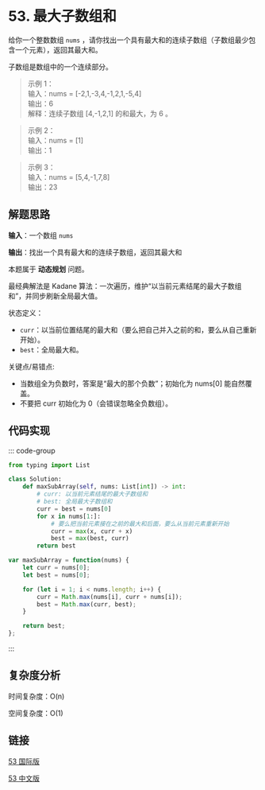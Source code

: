 # 53. 最大子数组和 <Badge type="warning" text="Medium" />

给你一个整数数组 `nums` ，请你找出一个具有最大和的连续子数组（子数组最少包含一个元素），返回其最大和。

子数组是数组中的一个连续部分。

>示例 1：  
输入：nums = [-2,1,-3,4,-1,2,1,-5,4]   
输出：6   
解释：连续子数组 [4,-1,2,1] 的和最大，为 6 。

>示例 2：  
输入：nums = [1]   
输出：1

>示例 3：  
输入：nums = [5,4,-1,7,8]   
输出：23

## 解题思路

**输入**：一个数组 `nums` 

**输出**：找出一个具有最大和的连续子数组，返回其最大和

本题属于 **动态规划** 问题。

最经典解法是 Kadane 算法：一次遍历，维护“以当前元素结尾的最大子数组和”，并同步刷新全局最大值。

状态定义：  
- `curr`：以当前位置结尾的最大和（要么把自己并入之前的和，要么从自己重新开始）。
- `best`：全局最大和。

关键点/易错点: 
- 当数组全为负数时，答案是“最大的那个负数”；初始化为 nums[0] 能自然覆盖。
- 不要把 curr 初始化为 0（会错误忽略全负数组）。

## 代码实现

::: code-group

```python
from typing import List

class Solution:
    def maxSubArray(self, nums: List[int]) -> int:
        # curr: 以当前元素结尾的最大子数组和
        # best: 全局最大子数组和
        curr = best = nums[0]
        for x in nums[1:]:
            # 要么把当前元素接在之前的最大和后面，要么从当前元素重新开始
            curr = max(x, curr + x)
            best = max(best, curr)
        return best
```

```javascript
var maxSubArray = function(nums) {
    let curr = nums[0];
    let best = nums[0];

    for (let i = 1; i < nums.length; i++) {
        curr = Math.max(nums[i], curr + nums[i]);
        best = Math.max(curr, best);
    }

    return best;
};
```

:::

## 复杂度分析

时间复杂度：O(n)

空间复杂度：O(1)

## 链接

[53 国际版](https://leetcode.com/problems/maximum-subarray/description/)

[53 中文版](https://leetcode.cn/problems/maximum-subarray/description/)
